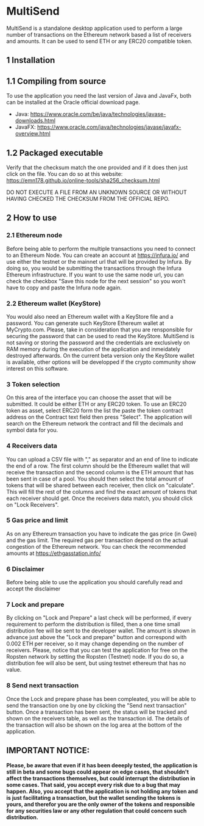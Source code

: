 # MultiSend

MultiSend is a standalone desktop application used to perform a large number of transactions on the Ethereum network based a list of receivers and amounts. 
It can be used to send ETH or any ERC20 compatible token.

## 1 Installation

## 1.1 Compiling from source

To use the application you need the last version of Java and JavaFx, both can be installed at the Oracle official download page.

- Java: https://www.oracle.com/be/java/technologies/javase-downloads.html
- JavaFX: https://www.oracle.com/java/technologies/javase/javafx-overview.html

## 1.2 Packaged executable

Verify that the checksum match the one provided and if it does then just click on the file.
You can do so at this website: https://emn178.github.io/online-tools/sha256_checksum.html

DO NOT EXECUTE A FILE FROM AN UNKNOWN SOURCE OR WITHOUT HAVING CHECKED THE CHECKSUM FROM THE OFFICIAL REPO.

## 2 How to use

### 2.1 Ethereum node

Before being able to perform the multiple transactions you need to connect to an Ethereum Node. 
You can create an account at https://infura.io/ and use either the testnet or the mainnet url that will be provided by Infura.
By doing so, you would be submitting the transactions through the Infura Ethereum infrastructure. 
If you want to use the same node url, you can check the checkbox "Save this node for the next session" so you won't have to copy and paste the Infura node again.

### 2.2 Ethereum wallet (KeyStore)

You would also need an Ethereum wallet with a KeyStore file and a password. You can generate such KeyStore Ethereum wallet at MyCrypto.com.
Please, take in consideration that you are rensponsible for securing the password that can be used to read the KeyStore. MultiSend is not saving or storing the password and the credentials are exclusively on RAM memory during the execution of the application and inmeidately destroyed afterwards.
On the current beta version only the KeyStore wallet is available, other options will be developped if the crypto community show interest on this software.

### 3 Token selection

On this area of the interface you can choose the asset that will be submitted. It could be either ETH or any ERC20 token. To use an ERC20 token as asset, select ERC20 form the list the paste the token contract address on the Contract text field then press "Select". The application will search on the Ethereum network the contract and fill the decimals and symbol data for you.

### 4 Receivers data

You can upload a CSV file with "," as separator and an end of line to indicate the end of a row. The first column should be the Ethereum wallet that will receive the transaction and the second column is the ETH amount that has been sent in case of a pool. 
You should then select the total amount of tokens that will be shared between each receiver, then click on "calculate". This will fill the rest of the columns and find the exact amount of tokens that each receiver should get.
Once the receivers data match, you should click on "Lock Receivers".

### 5 Gas price and limit

As on any Ethereum transaction you have to indicate the gas price (in Gwei) and the gas limit. The required gas per transaction depend on the actual congestion of the Ethereum network. You can check the recommended amounts at https://ethgasstation.info/

### 6 Disclaimer

Before being able to use the application you should carefully read and accept the disclaimer 

### 7 Lock and prepare

By clicking on "Lock and Prepare" a last check will be performed, if every requirement to perform the distribution is filled, then a one time small distribution fee will be sent to the developer wallet. The amount is shown in advance just above the "Lock and prepare" button and correspond with 0.002 ETH per receiver, so it may change depending on the number of receivers. 
Please, notice that you can test the application for free on the Ropsten network by setting the Ropsten (Testnet) node. If you do so, a distribution fee will also be sent, but using testnet ethereum that has no value.

### 8 Send next transaction
Once the Lock and prepare phase has been compleated, you will be able to send the transaction one by one by clicking the "Send next transaction" button.
Once a transaction has been sent, the status will be tracked and shown on the receivers table, as well as the transaction id.
The details of the transaction will also be shown on the log area at the bottom of the application.

## **IMPORTANT NOTICE:**

**Please, be aware that even if it has been deeeply tested, the application is still in beta and some bugs could appear on edge cases, that shouldn't affect the transactions themselves, but could interrupt the distribution in some cases. That said, you accept every risk due to a bug that may happen. Also, you accept that the application is not holding any token and is just facilitating a transaction, but the wallet sending the tokens is yours, and therefor you are the only owner of the tokens and responsible for any securities law or any other regulation that could concern such distribution.**
